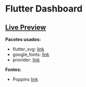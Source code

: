 # Flutter Dashboard

## [Live Preview](https://abuanwar072.github.io/Flutter-Responsive-Admin-Panel-or-Dashboard/#/)

**Pacotes usados:**

- flutter_svg: [link](https://pub.dev/packages/flutter_svg)
- google_fonts: [link](https://pub.dev/packages/google_fonts)
- provider: [link](https://pub.dev/packages/provider)

**Fontes:**

- Poppins [link](https://fonts.google.com/specimen/Poppins)
